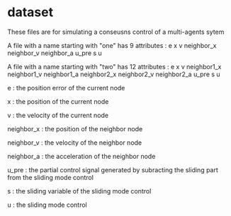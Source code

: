 # dataset
These files are for simulating a conseusns control of a multi-agents sytem

A file with a name starting with "one" has 9 attributes :
e x v neighbor_x neighbor_v neighbor_a u_pre s u

A file with a name starting with "two" has 12 attributes : 
e x v neighbor1_x neighbor1_v neighbor1_a neighbor2_x neighbor2_v neighbor2_a u_pre s u

e : the position error of the current node

x : the position of the current node

v : the velocity of the current node

neighbor_x : the position of the neighbor node

neighbor_v : the velocity of the neighbor node

neighbor_a : the acceleration of the neighbor node

u_pre : the partial control signal generated by subracting the sliding part from the sliding mode control

s : the sliding variable of the sliding mode control

u : the sliding mode control

